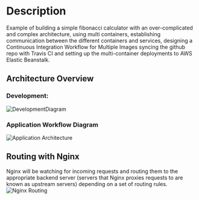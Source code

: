 # Description
Example of building a simple fibonacci calculator with an over-complicated and complex architecture, using multi containers,
establishing communication between the different containers and services, designing a Continuous Integration Workflow for Multiple
Images syncing the github repo with Travis CI and setting up the multi-container deployments to AWS Elastic Beanstalk.

## Architecture Overview
### Development:
![DevelopmentDiagram](https://user-images.githubusercontent.com/36962615/85207349-1cb26480-b320-11ea-8971-296d972d45b7.png)

### Application Workflow Diagram
![Application Architecture](https://user-images.githubusercontent.com/36962615/85206323-284e5d00-b319-11ea-90e8-1c043c25cfc4.png)

## Routing with Nginx
Nginx will be watching for incoming requests and routing them to the appropriate backend server (servers that Nginx proxies requests to are known as upstream servers) depending on a set of routing rules.
![Nginx Routing](https://user-images.githubusercontent.com/36962615/85209563-ef21e700-b330-11ea-8bfa-8538ae02cd7e.png)
